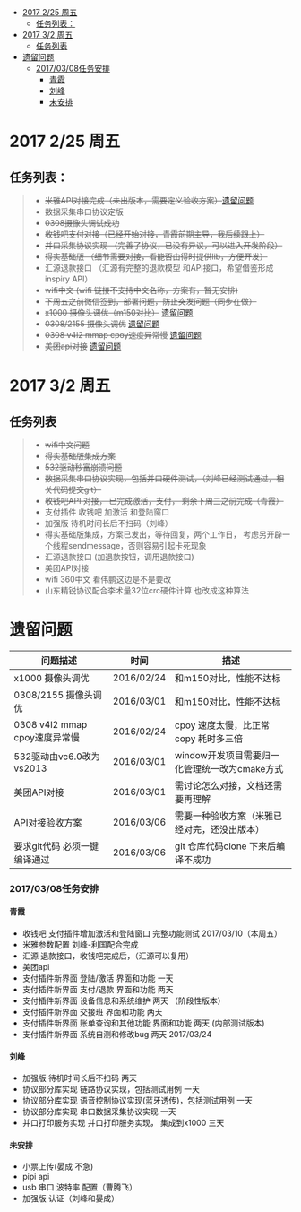 
<!-- toc orderedList:0 depthFrom:1 depthTo:6 -->

* [2017 2/25 周五](#2017-225-周五)
  * [任务列表：](#任务列表)
* [2017 3/2 周五](#2017-32-周五)
  * [任务列表](#任务列表-1)
* [遗留问题](#span-id遗留问题遗留问题span)
    * [2017/03/08任务安排](#20170308任务安排)
      * [青霞](#青霞)
      * [刘峰](#刘峰)
      * [未安排](#未安排)

<!-- tocstop -->

# 2017 2/25 周五

## 任务列表：
>* ~~米雅API对接完成（未出版本，需要定义验收方案）~~[遗留问题](#遗留问题)
>* ~~数据采集串口协议定版~~
>* ~~0308摄像头调试成功~~
>* ~~收钱吧支付对接（已经开始对接，青霞前期主导，我后续跟上）~~
>* ~~并口采集协议实现 （完善了协议，已没有异议，可以进入开发阶段）~~
>* ~~得实基础版 （细节需要对接，看能否由得时提供lib，方便开发）~~
>* 汇源退款接口 （汇源有完整的退款模型 和API接口，希望借鉴形成inspiry API）
>* ~~wifi中文 (wifi 链接不支持中文名称，方案有，暂无安排)~~
>* ~~下周五之前微信签到，部署问题，防止突发问题（同步在做）~~
>* ~~x1000 摄像头调优（m150对比）~~ [遗留问题](#遗留问题)
>* ~~0308/2155 摄像头调优~~ [遗留问题](#遗留问题)
>* ~~0308 v4l2 mmap cpoy速度异常慢~~ [遗留问题](#遗留问题)
>* ~~美团api对接~~ [遗留问题](#遗留问题)
# 2017 3/2 周五

## 任务列表
>* ~~wifi中文问题~~
>* ~~得实基础版集成方案~~
>* ~~532驱动秒富崩溃问题~~
>* ~~数据采集串口协议实现，包括并口硬件测试，（刘峰已经测试通过，相关代码提交git）~~
>* ~~收钱吧API 对接， 已完成激活，支付， 剩余下周三之前完成（青霞）~~
>* 支付插件 收钱吧 加激活 和登陆窗口
>* 加强版 待机时间长后不扫码（刘峰）
>* 得实基础版集成，方案已发出，等待回复，两个工作日， 考虑另开辟一个线程sendmessage，否则容易引起卡死现象
>* 汇源退款接口 (加退款按钮，调用退款接口)
>* 美团API对接
>* wifi 360中文 看伟鹏这边是不是要改
>* 山东精锐协议配合李术量32位crc硬件计算 也改成这种算法
# <span id="遗留问题">遗留问题</span>
|问题描述| 时间 | 描述|
| ------ | ------ | ------ |
| x1000 摄像头调优|2016/02/24|和m150对比，性能不达标|
| 0308/2155 摄像头调优 |2016/03/01|和m150对比，性能不达标|
| 0308 v4l2 mmap cpoy速度异常慢| 2016/02/24| cpoy 速度太慢，比正常copy 耗时多三倍|
| 532驱动由vc6.0改为vs2013|2016/03/01|window开发项目需要归一化管理统一改为cmake方式|
| 美团API对接 | 2016/03/01 | 需讨论怎么对接，文档还需要再理解 |
| API对接验收方案| 2016/03/06| 需要一种验收方案（米雅已经对完，还没出版本）|
| 要求git代码 必须一键编译通过|2016/03/06| git 仓库代码clone 下来后编译不成功|
### 2017/03/08任务安排
 #### 青霞
 - 收钱吧 支付插件增加激活和登陆窗口 完整功能测试  2017/03/10（本周五）
 - 米雅参数配置 刘峰-利国配合完成
 - 汇源 退款接口，收钱吧完成后，（汇源可以复用）
 - 美团api
 - 支付插件新界面 登陆/激活 界面和功能 一天
 - 支付插件新界面 支付/退款 界面和功能 两天
 - 支付插件新界面 设备信息和系统维护 两天 （阶段性版本）
 - 支付插件新界面 交接班 界面和功能 两天
 - 支付插件新界面 账单查询和其他功能 界面和功能 两天 (内部测试版本)
 - 支付插件新界面 系统自测和修改bug 两天 2017/03/24

 #### 刘峰
 - 加强版 待机时间长后不扫码  两天
 - 协议部分库实现 链路协议实现，包括测试用例 一天
 - 协议部分库实现 语音控制协议实现(蓝牙透传)，包括测试用例 一天
 - 协议部分库实现 串口数据采集协议实现 一天
 - 并口打印服务实现 并口打印服务实现， 集成到x1000  三天
 #### 未安排
 - 小票上传(晏成  不急)
 - pipi api
 - usb 串口 波特率 配置（曹腾飞）
 - 加强版 认证（刘峰和晏成）
